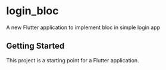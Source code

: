 # login_bloc

A new Flutter application to implement bloc in simple login app

## Getting Started

This project is a starting point for a Flutter application.
